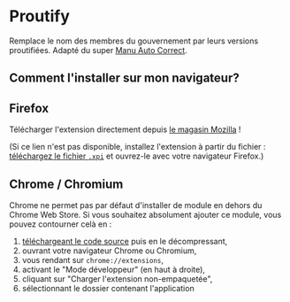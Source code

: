# Proutify
Remplace le nom des membres du gouvernement par leurs versions proutifiées.
Adapté du super [Manu Auto Correct](https://github.com/Bo-Duke/Manu-Auto-Correct).

## Comment l'installer sur mon navigateur?
## Firefox
Télécharger l'extension directement depuis [le magasin Mozilla](https://addons.mozilla.org/fr/firefox/addon/proutify/) !

(Si ce lien n'est pas disponible, installez l'extension à partir du fichier : [téléchargez le fichier `.xpi`](https://github.com/banality13/proutify/releases/download/v1.2/proutify-1.2-fx.xpi) et ouvrez-le avec votre navigateur Firefox.)

## Chrome / Chromium
Chrome ne permet pas par défaut d'installer de module en dehors du Chrome Web Store. Si vous souhaitez absolument ajouter ce module, vous pouvez contourner celà en :
1. [téléchargeant le code source](https://framagit.org/framasoft/fun/proutify/-/archive/main/proutify-main.zip) puis en le décompressant,
2. ouvrant votre navigateur Chrome ou Chromium,
3. vous rendant sur `chrome://extensions`,
4. activant le "Mode développeur" (en haut à droite),
5. cliquant sur "Charger l'extension non-empaquetée",
6. sélectionnant le dossier contenant l'application

